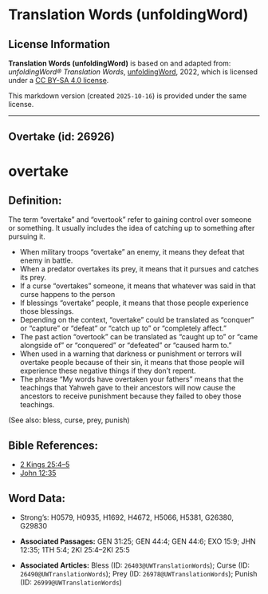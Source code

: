 # Translation Words (unfoldingWord)

## License Information

**Translation Words (unfoldingWord)** is based on and adapted from: _unfoldingWord® Translation Words_, [unfoldingWord](https://unfoldingword.org/utw), 2022, which is licensed under a [CC BY-SA 4.0 license](https://creativecommons.org/licenses/by-sa/4.0/legalcode.en).

This markdown version (created `2025-10-16`) is provided under the same license.



--------------------------------

## Overtake (id: 26926)

overtake
========

Definition:
-----------

The term “overtake” and “overtook” refer to gaining control over someone or something. It usually includes the idea of catching up to something after pursuing it.

* When military troops “overtake” an enemy, it means they defeat that enemy in battle.
* When a predator overtakes its prey, it means that it pursues and catches its prey.
* If a curse “overtakes” someone, it means that whatever was said in that curse happens to the person
* If blessings “overtake” people, it means that those people experience those blessings.
* Depending on the context, “overtake” could be translated as “conquer” or “capture” or “defeat” or “catch up to” or “completely affect.”
* The past action “overtook” can be translated as “caught up to” or “came alongside of” or “conquered” or “defeated” or “caused harm to.”
* When used in a warning that darkness or punishment or terrors will overtake people because of their sin, it means that those people will experience these negative things if they don’t repent.
* The phrase “My words have overtaken your fathers” means that the teachings that Yahweh gave to their ancestors will now cause the ancestors to receive punishment because they failed to obey those teachings.

(See also: bless, curse, prey, punish)

Bible References:
-----------------

* [2 Kings 25:4–5](https://ref.ly/2Kgs25:4-2Kgs25:5)
* [John 12:35](https://ref.ly/John12:35)

Word Data:
----------

* Strong’s: H0579, H0935, H1692, H4672, H5066, H5381, G26380, G29830

* **Associated Passages:** GEN 31:25; GEN 44:4; GEN 44:6; EXO 15:9; JHN 12:35; 1TH 5:4; 2KI 25:4–2KI 25:5
* **Associated Articles:** Bless (ID: `26403@UWTranslationWords`); Curse (ID: `26490@UWTranslationWords`); Prey (ID: `26978@UWTranslationWords`); Punish (ID: `26999@UWTranslationWords`)


